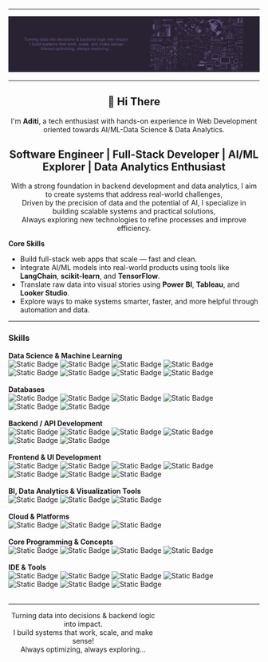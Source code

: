
***

![Banner](./gitprofile74.png)

---

<div align="center">

## 👋 Hi There
I'm **Aditi**, a tech enthusiast with hands-on experience in Web Development oriented towards AI/ML-Data Science & Data Analytics. 

## **Software Engineer | Full-Stack Developer | AI/ML Explorer | Data Analytics Enthusiast**

With a strong foundation in backend development and data analytics, I aim to create systems that address real-world challenges, <br>
Driven by the precision of data and the potential of AI, I specialize in building scalable systems and practical solutions, <br>
Always exploring new technologies to refine processes and improve efficiency.

</div>

<div>

**Core Skills**

- Build full-stack web apps that scale — fast and clean.
- Integrate AI/ML models into real-world products using tools like **LangChain**, **scikit-learn**, and **TensorFlow**.
- Translate raw data into visual stories using **Power BI**, **Tableau**, and **Looker Studio**.
- Explore ways to make systems smarter, faster, and more helpful through automation and data.

</div>

---

### Skills

**Data Science & Machine Learning**<br>
![Static Badge](https://img.shields.io/badge/LangChain-black?style=for-the-badge&logo=langchain)
![Static Badge](https://img.shields.io/badge/LangGraph-black?style=for-the-badge&logo=langgraph)
![Static Badge](https://img.shields.io/badge/Pandas-black?style=for-the-badge&logo=pandas)
![Static Badge](https://img.shields.io/badge/NumPy-black?style=for-the-badge&logo=numpy)
![Static Badge](https://img.shields.io/badge/ScikitLearn-black?style=for-the-badge&logo=scikitlearn)
![Static Badge](https://img.shields.io/badge/TensorFlow-black?style=for-the-badge&logo=tensorflow)
![Static Badge](https://img.shields.io/badge/Plotly-black?style=for-the-badge&logo=plotly)
![Static Badge](https://img.shields.io/badge/Seaborn-black?style=for-the-badge)<br><br>
**Databases**<br>
![Static Badge](https://img.shields.io/badge/MySQL-black?style=for-the-badge&logo=mysql)
![Static Badge](https://img.shields.io/badge/SQLite-black?style=for-the-badge&logo=sqlite)
![Static Badge](https://img.shields.io/badge/NoSQL-black?style=for-the-badge&logo=mongodb)
![Static Badge](https://img.shields.io/badge/PL%2FSQL-black?style=for-the-badge&logo=postgresql)
![Static Badge](https://img.shields.io/badge/DBMS-black?style=for-the-badge)
![Static Badge](https://img.shields.io/badge/RDBMS-black?style=for-the-badge)<br><br>
**Backend / API Development**<br>
![Static Badge](https://img.shields.io/badge/Python-black?style=for-the-badge&logo=python)
![Static Badge](https://img.shields.io/badge/Django-black?style=for-the-badge&logo=django)
![Static Badge](https://img.shields.io/badge/Django_REST_Framework-black?style=for-the-badge&logo=django)
![Static Badge](https://img.shields.io/badge/Flask-black?style=for-the-badge&logo=flask)
![Static Badge](https://img.shields.io/badge/FastAPI-black?style=for-the-badge&logo=fastapi)
![Static Badge](https://img.shields.io/badge/Streamlit-black?style=for-the-badge&logo=streamlit)<br><br>
**Frontend & UI Development**<br>
![Static Badge](https://img.shields.io/badge/HTML-black?style=for-the-badge&logo=html5)
![Static Badge](https://img.shields.io/badge/CSS-black?style=for-the-badge&logo=css)
![Static Badge](https://img.shields.io/badge/JavaScript-black?style=for-the-badge&logo=javascript)
![Static Badge](https://img.shields.io/badge/react-black?style=for-the-badge&logo=react)
![Static Badge](https://img.shields.io/badge/tailwind-black?style=for-the-badge&logo=tailwindcss)
![Static Badge](https://img.shields.io/badge/bootstrap-black?style=for-the-badge&logo=bootstrap)
![Static Badge](https://img.shields.io/badge/react_bootstrap-black?style=for-the-badge&logo=reactbootstrap)<br><br>
**BI, Data Analytics & Visualization Tools**<br>
![Static Badge](https://img.shields.io/badge/powe_bi-black?style=for-the-badge)
![Static Badge](https://img.shields.io/badge/tableau-black?style=for-the-badge)
![Static Badge](https://img.shields.io/badge/LOOKER_STUDIO-black?style=for-the-badge)<br><br>
**Cloud & Platforms**<br>
![Static Badge](https://img.shields.io/badge/google_bigquery-black?style=for-the-badge&logo=googlebigquery)
![Static Badge](https://img.shields.io/badge/Azure_Databricks-black?style=for-the-badge&logo=databricks)
![Static Badge](https://img.shields.io/badge/GCP_firebase-black?style=for-the-badge&logo=firebase)<br><br>
**Core Programming & Concepts**<br>
![Static Badge](https://img.shields.io/badge/oop-python-black?style=for-the-badge&logo=python)
![Static Badge](https://img.shields.io/badge/dsa-python-black?style=for-the-badge&logo=python)
![Static Badge](https://img.shields.io/badge/core_java-black?style=for-the-badge&logo=Core%20java)
![Static Badge](https://img.shields.io/badge/c%2B%2B-black?style=for-the-badge&logo=cplusplus)<br><br>
**IDE & Tools**<br>
![Static Badge](https://img.shields.io/badge/pycharm-black?style=for-the-badge&logo=pycharm)
![Static Badge](https://img.shields.io/badge/vscode-black?style=for-the-badge)
![Static Badge](https://img.shields.io/badge/jupyter_Notebook-black?style=for-the-badge&logo=jupyter)
![Static Badge](https://img.shields.io/badge/googlecolab-black?style=for-the-badge&logo=googlecolab)
![Static Badge](https://img.shields.io/badge/jupyter_Lab-black?style=for-the-badge&logo=jupyter)
![Static Badge](https://img.shields.io/badge/git-black?style=for-the-badge&logo=git)
![Static Badge](https://img.shields.io/badge/github-black?style=for-the-badge&logo=github)<br><br>

***
<div align="right" style="text-align:center; max-width: 300px;">
  Turning data into decisions & backend logic into impact.<br>
  I build systems that work, scale, and make sense!<br>
  Always optimizing, always exploring…
</div>
